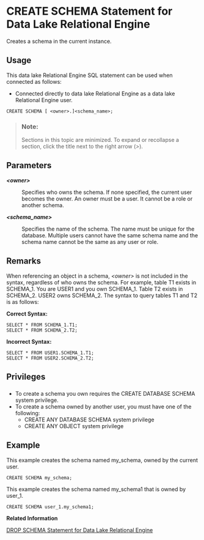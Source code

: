 <!-- loio5e20f75f3b664f02b1d92f4a22999105 -->

# CREATE SCHEMA Statement for Data Lake Relational Engine

Creates a schema in the current instance.



<a name="loio5e20f75f3b664f02b1d92f4a22999105__section_ovp_dvr_znb"/>

## Usage

This data lake Relational Engine SQL statement can be used when connected as follows:

-   Connected directly to data lake Relational Engine as a data lake Relational Engine user.



```
CREATE SCHEMA [ <owner>.]<schema_name>;
```



> ### Note:  
> Sections in this topic are minimized. To expand or recollapse a section, click the title next to the right arrow \(*\>*\).



<a name="loio5e20f75f3b664f02b1d92f4a22999105__create_schema_parm1"/>

## Parameters


<dl>
<dt><b>

*<owner\>*

</b></dt>
<dd>

Specifies who owns the schema. If none specified, the current user becomes the owner. An owner must be a user. It cannot be a role or another schema.



</dd><dt><b>

*<schema\_name\>*

</b></dt>
<dd>

Specifies the name of the schema. The name must be unique for the database. Multiple users cannot have the same schema name and the schema name cannot be the same as any user or role.



</dd>
</dl>



<a name="loio5e20f75f3b664f02b1d92f4a22999105__create_schema_remarks1"/>

## Remarks

When referencing an object in a schema, *<owner\>* is not included in the syntax, regardless of who owns the schema. For example, table T1 exists in SCHEMA\_1. You are USER1 and you own SCHEMA\_1. Table T2 exists in SCHEMA\_2. USER2 owns SCHEMA\_2. The syntax to query tables T1 and T2 is as follows:

**Correct Syntax:**

```
SELECT * FROM SCHEMA_1.T1;
SELECT * FROM SCHEMA_2.T2;
```

**Incorrect Syntax:**

```
SELECT * FROM USER1.SCHEMA_1.T1;
SELECT * FROM USER2.SCHEMA_2.T2;
```



<a name="loio5e20f75f3b664f02b1d92f4a22999105__create_schema_privilege1"/>

## Privileges



### 

-   To create a schema you own requires the CREATE DATABASE SCHEMA system privilege.
-   To create a schema owned by another user, you must have one of the following:
    -   CREATE ANY DATABASE SCHEMA system privilege
    -   CREATE ANY OBJECT system privilege




## Example

This example creates the schema named my\_schema, owned by the current user.

```
CREATE SCHEMA my_schema;
```

This example creates the schema named my\_schema1 that is owned by user\_1.

```
CREATE SCHEMA user_1.my_schema1;
```

**Related Information**  


[DROP SCHEMA Statement for Data Lake Relational Engine](drop-schema-statement-for-data-lake-relational-engine-0c4b714.md "Removes a schema from the database.")


